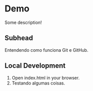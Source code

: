 # Demo

Some description!

## Subhead

Entendendo como funciona Git e GitHub.

## Local Development

1. Open index.html in your browser.
2. Testando algumas coisas.